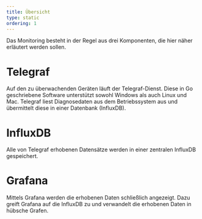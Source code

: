 ```yaml
---
title: Übersicht
type: static
ordering: 1
---
```


Das Monitoring besteht in der Regel aus drei Komponenten, die hier näher erläutert werden sollen.

<!--more-->

# Telegraf

Auf den zu überwachenden Geräten läuft der Telegraf-Dienst. Diese in Go geschriebene Software unterstützt sowohl Windows als auch Linux und Mac. Telegraf liest Diagnosedaten aus dem Betriebssystem aus und übermittelt diese in einer Datenbank (InfluxDB). 

# InfluxDB

Alle von Telegraf erhobenen Datensätze werden in einer zentralen InfluxDB gespeichert. 

# Grafana

Mittels Grafana werden die erhobenen Daten schließlich angezeigt. Dazu greift Grafana auf die InfluxDB zu und verwandelt die erhobenen Daten in hübsche Grafen.